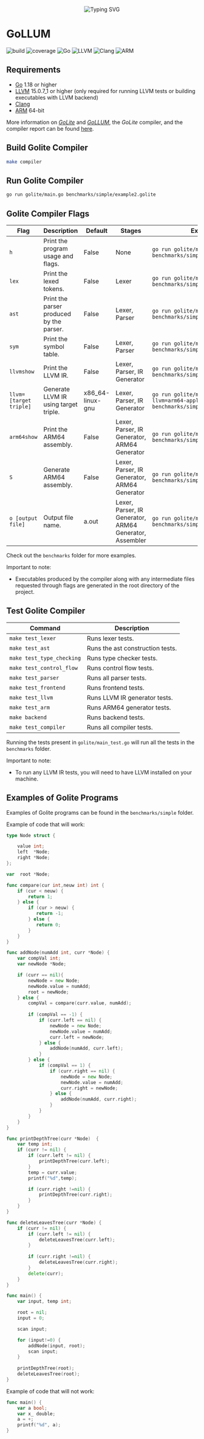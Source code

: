 
<p align="center">
<a>
    <img src="https://readme-typing-svg.demolab.com?font=Georgia&size=28&duration=3500&pause=2000&multiline=true&width=1000&height=80&lines=GoLLUM - Go + Lite + Language + Understanding + Machine" alt="Typing SVG" />
</a>
<br/>

# GoLLUM

![build](https://img.shields.io/badge/build-passing-brightgreen)
![coverage](https://img.shields.io/badge/coverage-100%25-brightgreen)
![Go](https://img.shields.io/badge/Go-1.18-blue)
![LLVM](https://img.shields.io/badge/LLVM-15.0.7__1-red)
![Clang](https://img.shields.io/badge/Clang-15.0.7-green)
![ARM](https://img.shields.io/badge/ARM-64-red)

## Requirements

- [Go](https://golang.org/dl/) 1.18 or higher
- [LLVM](https://llvm.org/) 15.0.7_1 or higher (only required for running LLVM tests or building executables with LLVM backend)
- [Clang](https://clang.llvm.org/)
- [ARM](https://developer.arm.com/) 64-bit

More information on *[GoLite](https://github.com/mpcs51300-win23/proj-gollum)* and *[GoLLUM](https://github.com/mpcs51300-win23/proj-gollum)*, the *GoLite* compiler, and the compiler report can be found [here](dhruvsrikanth.md).


## Build Golite Compiler

```bash
make compiler
```

## Run Golite Compiler

```bash
go run golite/main.go benchmarks/simple/example2.golite 
```

## Golite Compiler Flags

| Flag | Description | Default | Stages | Example |
| --- | --- | --- | --- | --- |
| `h` | Print the program usage and flags. | False | None | `go run golite/main.go -h benchmarks/simple/example1.golite` |
| `lex` | Print the lexed tokens. | False | Lexer | `go run golite/main.go -lex benchmarks/simple/example1.golite` |
| `ast` | Print the parser produced by the parser. | False |  Lexer, Parser | `go run golite/main.go -ast benchmarks/simple/example1.golite` |
| `sym` | Print the symbol table. | False | Lexer, Parser | `go run golite/main.go -sym benchmarks/simple/example1.golite` |
| `llvmshow` | Print the LLVM IR. | False | Lexer, Parser, IR Generator | `go run golite/main.go -llvmshow benchmarks/simple/example1.golite` |
| `llvm=[target triple]` | Generate LLVM IR using target triple. | x86_64-linux-gnu | Lexer, Parser, IR Generator | `go run golite/main.go -llvm=arm64-apple-darwin22.2.0 benchmarks/simple/example1.golite` |
| `arm64show` | Print the ARM64 assembly. | False | Lexer, Parser, IR Generator, ARM64 Generator | `go run golite/main.go -arm64show benchmarks/simple/example1.golite` |
| `S` | Generate ARM64 assembly. | False | Lexer, Parser, IR Generator, ARM64 Generator | `go run golite/main.go -arm64 benchmarks/simple/example1.golite` |
| `o [output file]` | Output file name. | a.out | Lexer, Parser, IR Generator, ARM64 Generator, Assembler | `go run golite/main.go -o output benchmarks/simple/example1.golite` |

Check out the `benchmarks` folder for more examples.

Important to note:

- Executables produced by the compiler along with any intermediate files requested through flags are generated in the root directory of the project.

## Test Golite Compiler

| Command | Description |
| --- | --- |
| `make test_lexer` | Runs lexer tests. |
| `make test_ast` | Runs the ast construction tests. |
| `make test_type_checking` | Runs type checker tests. |
| `make test_control_flow` | Runs control flow tests. |
| `make test_parser` | Runs all parser tests. |
| `make test_frontend` | Runs frontend tests. |
| `make test_llvm` | Runs LLVM IR generator tests. |
| `make test_arm` | Runs ARM64 generator tests. |
| `make backend` | Runs backend tests. |
| `make test_compiler` | Runs all compiler tests. |

Running the tests present in `golite/main_test.go` will run all the tests in the `benchmarks` folder.

Important to note:
- To run any LLVM IR tests, you will need to have LLVM installed on your machine.

## Examples of Golite Programs

Examples of Golite programs can be found in the `benchmarks/simple` folder.

Example of code that will work:

```Go
type Node struct { 

    value int; 
    left  *Node;
    right *Node;  
}; 

var  root *Node; 

func compare(cur int,neuw int) int {
    if (cur < neuw) {
		return 1;
	} else {  
		if (cur > neuw) {
		   return -1;
		} else {
		   return 0;
		}
	}
}

func addNode(numAdd int, curr *Node) { 
	var compVal int;
    var newNode *Node;

	if (curr == nil){
		newNode = new Node;
		newNode.value = numAdd;
		root = newNode;
	} else {
		compVal = compare(curr.value, numAdd);
		
		if (compVal == -1) {
			if (curr.left == nil) {
				newNode = new Node;
				newNode.value = numAdd;
				curr.left = newNode;
			} else {
				addNode(numAdd, curr.left);
			}
		} else {
			if (compVal == 1) {
				if (curr.right == nil) {
					newNode = new Node;
					newNode.value = numAdd;
					curr.right = newNode;
				} else {
					addNode(numAdd, curr.right);
				}
			}
		}
	}
}

func printDepthTree(curr *Node)  {
    var temp int;
	if (curr != nil) {
		if (curr.left != nil) {
			printDepthTree(curr.left);
		}
        temp = curr.value;
		printf("%d",temp);

		if (curr.right !=nil) {
			printDepthTree(curr.right);
		}
	}
}

func deleteLeavesTree(curr *Node) {
	if (curr != nil) {
		if (curr.left != nil) {
			deleteLeavesTree(curr.left);
		}
		
		if (curr.right !=nil) {
			deleteLeavesTree(curr.right);
		}
		delete(curr);
	}
}

func main() {
	var input, temp int;

	root = nil;
	input = 0;

	scan input; 

	for (input!=0) {
		addNode(input, root);
		scan input; 
	}
	
	printDepthTree(root);	
	deleteLeavesTree(root);
}
```

Example of code that will not work:

```Go
func main() {
    var a bool;
    var x_ double;
    a = +;
    printf("%d", a);
}
```
